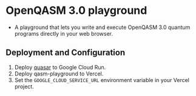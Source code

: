 # OpenQASM 3.0 playground

 - A playground that lets you write and execute OpenQASM 3.0 quantum programs directly in your web browser.

## Deployment and Configuration

 1. Deploy [quasar](https://github.com/itsubaki/quasar) to Google Cloud Run.
 1. Deploy qasm-playground to Vercel.
 1. Set the `GOOGLE_CLOUD_SERVICE_URL` environment variable in your Vercel project.
